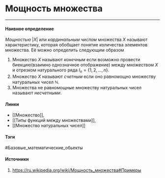 # Мощность множества
***
#### Наивное определение
*Мощностью* $|X|$ или *кардинальным числом* множества $X$ называют характеристику, которая обобщает понятие количества элементов множества. Её можно определить следующим образом
1. Множество $X$ называют *конечным* если возможно провести биекцию(взаимно однозначное отображение) между множеством $X$ и отрезком натурального ряда $I_{n}=\{1,2,\dots,n\}$.  
2. Множество $X$ называют *счетным* если оно равномощно множеству натуральных чисел $\mathbb{N}$.
3. Множества не равномощные множеству натуральных чисел называют *несчетными*.
#### Линки
- [[Множество]],
- [[Типы функций между множествами]],
- [[Множество натуральных чисел]]
#### Тэги
 #Базовые_математические_обьекты 
#### Источники
1. https://ru.wikipedia.org/wiki/Мощность_множества#Примеры